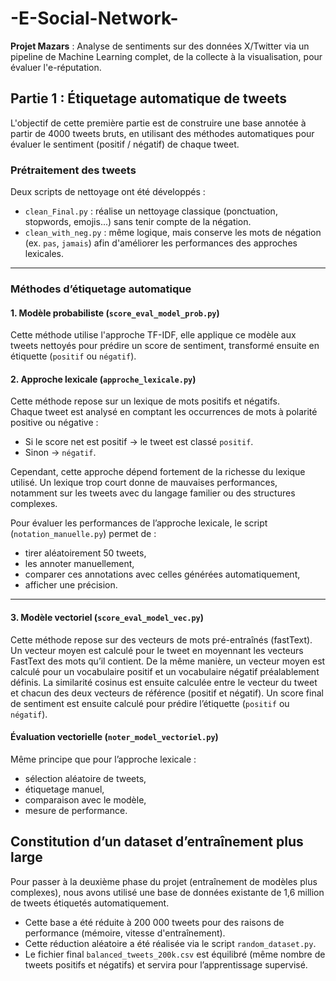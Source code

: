 # -E-Social-Network-  
**Projet Mazars** : Analyse de sentiments sur des données X/Twitter via un pipeline de Machine Learning complet, de la collecte à la visualisation, pour évaluer l'e-réputation.


## Partie 1 : Étiquetage automatique de tweets

L'objectif de cette première partie est de construire une base annotée à partir de 4000 tweets bruts, en utilisant des méthodes automatiques pour évaluer le sentiment (positif / négatif) de chaque tweet.



### Prétraitement des tweets

Deux scripts de nettoyage ont été développés :

- `clean_Final.py` : réalise un nettoyage classique (ponctuation, stopwords, emojis...) sans tenir compte de la négation.
- `clean_with_neg.py` : même logique, mais conserve les mots de négation (ex. `pas`, `jamais`) afin d'améliorer les performances des approches lexicales.

---

### Méthodes d’étiquetage automatique

#### 1. Modèle probabiliste (`score_eval_model_prob.py`)

Cette méthode utilise l'approche TF-IDF, elle applique ce modèle aux tweets nettoyés pour prédire un score de sentiment, transformé ensuite en étiquette (`positif` ou `négatif`).


#### 2. Approche lexicale (`approche_lexicale.py`)

Cette méthode repose sur un lexique de mots positifs et négatifs.  
Chaque tweet est analysé en comptant les occurrences de mots à polarité positive ou négative :

- Si le score net est positif → le tweet est classé `positif`.
- Sinon → `négatif`.

Cependant, cette approche dépend fortement de la richesse du lexique utilisé. Un lexique trop court donne de mauvaises performances, notamment sur les tweets avec du langage familier ou des structures complexes.

Pour évaluer les performances de l’approche lexicale, le script (`notation_manuelle.py`) permet de :

- tirer aléatoirement 50 tweets,
- les annoter manuellement,
- comparer ces annotations avec celles générées automatiquement,
- afficher une précision.

---

#### 3. Modèle vectoriel (`score_eval_model_vec.py`)

Cette méthode repose sur des vecteurs de mots pré-entraînés (fastText). 
Un vecteur moyen est calculé pour le tweet en moyennant les vecteurs FastText des mots qu’il contient. De la même manière, un vecteur moyen est calculé pour un vocabulaire positif et un vocabulaire négatif préalablement définis. La similarité cosinus est ensuite calculée entre le vecteur du tweet et chacun des deux vecteurs de référence (positif et négatif). Un score final de sentiment est ensuite calculé pour prédire l’étiquette (`positif` ou `négatif`).



#### Évaluation vectorielle (`noter_model_vectoriel.py`)

Même principe que pour l’approche lexicale :

- sélection aléatoire de tweets,
- étiquetage manuel,
- comparaison avec le modèle,
- mesure de performance.



## Constitution d’un dataset d’entraînement plus large

Pour passer à la deuxième phase du projet (entraînement de modèles plus complexes), nous avons utilisé une base de données existante de 1,6 million de tweets étiquetés automatiquement.

- Cette base a été réduite à 200 000 tweets pour des raisons de performance (mémoire, vitesse d'entraînement).
- Cette réduction aléatoire a été réalisée via le script `random_dataset.py`.
- Le fichier final `balanced_tweets_200k.csv` est équilibré (même nombre de tweets positifs et négatifs) et servira pour l’apprentissage supervisé.







